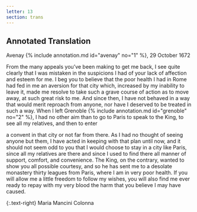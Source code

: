```yaml
---
letter: 13
section: trans
---
```


## Annotated Translation

Avenay {% include annotation.md id="avenay" no="1" %}, 29 October 1672

From the many appeals you’ve been making to get me back, I see quite clearly that I was mistaken in the suspicions I had of your lack of affection and esteem for me. I beg you to believe that the poor health I had in Rome had fed in me an aversion for that city which, increased by my inability to leave it, made me resolve to take such a grave course of action as to move away, at such great risk to me. And since then, I have not behaved in a way that would merit reproach from anyone, nor have I deserved to be treated in such a way. When I left Grenoble {% include annotation.md id="grenoble" no="2" %}, I had no other aim than to go to Paris to speak to the King, to see all my relatives, and then to enter

a convent in that city or not far from there. As I had no thought of seeing anyone but them, I have acted in keeping with that plan until now, and it should not seem odd to you that I would choose to stay in a city like Paris, since all my relatives are there and since I used to find there all manner of support, comfort, and convenience. The King, on the contrary, wanted to show you all possible courtesy, and so he has sent me to a desolate monastery thirty leagues from Paris, where I am in very poor health. If you will allow me a little freedom to follow my wishes, you will also find me ever ready to repay with my very blood the harm that you believe I may have caused.

{:.text-right}
Maria Mancini Colonna
